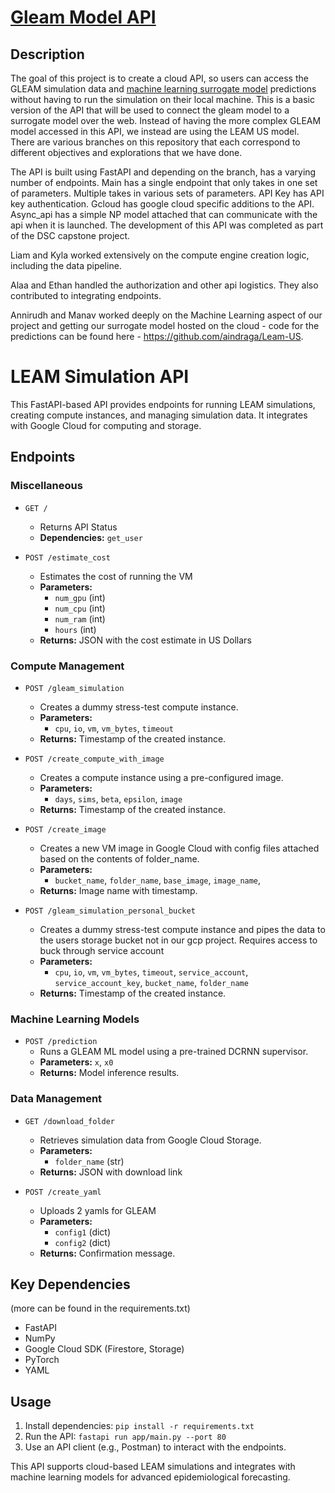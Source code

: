 # [Gleam Model API](https://capstone-gleam-api-git-main-kyladawons-projects.vercel.app/)

## Description

The goal of this project is to create a cloud API, so users can access the GLEAM simulation data and [machine learning surrogate model](https://github.com/Rose-STL-Lab/Interactive-Neural-Process) predictions without having to run the simulation on their local machine. This is a basic version of the API that will be used to connect the gleam model to a surrogate model over the web. Instead of having the more complex GLEAM model accessed in this API, we instead are using the LEAM US model. There are various branches on this repository that each correspond to different objectives and explorations that we have done. 

The API is built using FastAPI and depending on the branch, has a varying number of endpoints. Main has a single endpoint that only takes in one set of parameters. Multiple takes in various sets of parameters. API Key has API key authentication. Gcloud has google cloud specific additions to the API. Async_api has a simple NP model attached that can communicate with the api when it is launched. The development of this API was completed as part of the DSC capstone project. 

Liam and Kyla worked extensively on the compute engine creation logic, including the data pipeline.


Alaa and Ethan handled the authorization and other api logistics. They also contributed to integrating endpoints.


Annirudh and Manav worked deeply on the Machine Learning aspect of our project and getting our surrogate model hosted on the cloud - code for the predictions can be found here - https://github.com/aindraga/Leam-US.


# LEAM Simulation API

This FastAPI-based API provides endpoints for running LEAM simulations, creating compute instances, and managing simulation data. It integrates with Google Cloud for computing and storage.

## Endpoints

### **Miscellaneous**
- `GET /`
  - Returns API Status
  - **Dependencies:** `get_user`

- `POST /estimate_cost`
  - Estimates the cost of running the VM
  - **Parameters:**
    - `num_gpu` (int)
    - `num_cpu` (int)
    - `num_ram` (int)
    - `hours` (int)
  - **Returns:** JSON with the cost estimate in US Dollars

### **Compute Management**
- `POST /gleam_simulation`
  - Creates a dummy stress-test compute instance.
  - **Parameters:**
    - `cpu`, `io`, `vm`, `vm_bytes`, `timeout`
  - **Returns:** Timestamp of the created instance.

- `POST /create_compute_with_image`
  - Creates a compute instance using a pre-configured image.
  - **Parameters:**
    - `days`, `sims`, `beta`, `epsilon`, `image`
  - **Returns:** Timestamp of the created instance.

- `POST /create_image`
  - Creates a new VM image in Google Cloud with config files attached based on the contents of folder_name.
  - **Parameters:**
    - `bucket_name`, `folder_name`, `base_image`, `image_name`, 
  - **Returns:** Image name with timestamp.
 
- `POST /gleam_simulation_personal_bucket`
  - Creates a dummy stress-test compute instance and pipes the data to the users storage bucket not in our gcp project.  Requires access to buck through service account
  - **Parameters:**
    - `cpu`, `io`, `vm`, `vm_bytes`, `timeout`,  `service_account`,  `service_account_key`,  `bucket_name`, `folder_name`
  - **Returns:** Timestamp of the created instance.

### **Machine Learning Models**

- `POST /prediction`
  - Runs a GLEAM ML model using a pre-trained DCRNN supervisor.
  - **Parameters:** `x`, `x0`
  - **Returns:** Model inference results.

### **Data Management**
- `GET /download_folder`
  - Retrieves simulation data from Google Cloud Storage.
  - **Parameters:**
    - `folder_name` (str)
  - **Returns:** JSON with download link

- `POST /create_yaml`
  - Uploads 2 yamls for GLEAM
  - **Parameters:**
    - `config1` (dict)
    - `config2` (dict)
  - **Returns:** Confirmation message.

## Key Dependencies

(more can be found in the requirements.txt)

- FastAPI
- NumPy
- Google Cloud SDK (Firestore, Storage)
- PyTorch
- YAML

## Usage
1. Install dependencies: `pip install -r requirements.txt`
2. Run the API: `fastapi run app/main.py --port 80`
3. Use an API client (e.g., Postman) to interact with the endpoints.

This API supports cloud-based LEAM simulations and integrates with machine learning models for advanced epidemiological forecasting.

